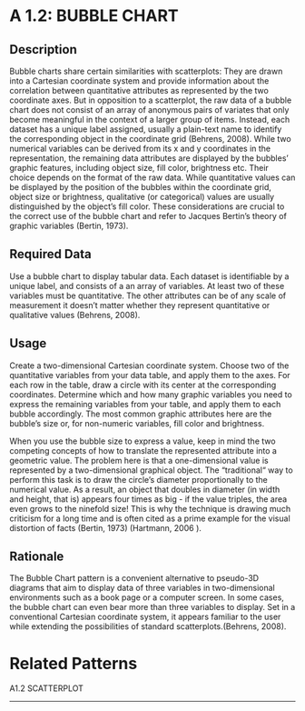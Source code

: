 # A 1.2: BUBBLE CHART

## Description 

Bubble charts share certain similarities with scatterplots: They are drawn into a Cartesian coordinate system and provide information about the correlation between quantitative attributes as represented by the two coordinate axes.
But in opposition to a scatterplot, the raw data of a bubble chart does not consist of an array of anonymous pairs of variates that only become meaningful in the context of a larger group of items. Instead, each dataset has a unique label assigned, usually a plain-text name to identify the corresponding object in the coordinate grid (Behrens, 2008). 
While two numerical variables can be derived from its x and y coordinates in the representation, the remaining data attributes are displayed by the bubbles’ graphic features, including object size, fill color, brightness etc. Their choice depends on the format of the raw data. While quantitative values can be displayed by the position of the bubbles within the coordinate grid, object size or brightness, qualitative (or categorical) values are usually distinguished by the object’s fill color. These considerations are crucial to the correct use of the bubble chart and refer to Jacques Bertin’s theory of graphic variables (Bertin, 1973).

## Required Data 
Use a bubble chart to display tabular data. Each dataset is identifiable by a unique label, and consists of a an array of variables. At least two of these variables must be quantitative.
The other attributes can be of any scale of measurement  it doesn’t matter whether they represent quantitative or qualitative values (Behrens, 2008).

## Usage
Create a two-dimensional Cartesian coordinate system. Choose two of the quantitative variables from your data table, and apply them to the axes. For each row in the table, draw a circle with its center at the corresponding coordinates. Determine which and how many graphic variables you need to express the remaining variables from your table, and apply them to each bubble accordingly.
The most common graphic attributes here are the bubble’s size or, for non-numeric variables, fill color and brightness.

When you use the bubble size to express a value, keep in mind the two competing concepts of how to translate the represented attribute into a geometric value. The problem here is that a one-dimensional value is represented by a two-dimensional graphical object. The “traditional“ way to perform this task is to draw the circle’s diameter proportionally to the numerical value. As a result, an object that doubles in diameter (in width and height, that is) appears four times as big - if the value triples, the area even grows to the ninefold size! This is why the technique is drawing much criticism for a long time and is often cited as a prime example for the visual distortion of facts (Bertin,  1973) (Hartmann, 2006 ).


## Rationale
The Bubble Chart pattern is a convenient alternative to pseudo-3D diagrams that aim to display data of three variables in two-dimensional environments such as a book page or a computer screen. In some cases, the bubble chart can even bear more than three variables to display. Set in a conventional Cartesian coordinate system, it appears familiar to the user while extending the possibilities of standard scatterplots.(Behrens, 2008).

# Related Patterns
A1.2 SCATTERPLOT


----------
